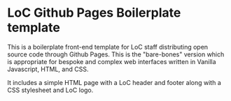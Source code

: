 # LoC Github Pages Boilerplate template

This is a boilerplate front-end template for LoC staff distributing open source code through Github Pages. This is the "bare-bones" version which is appropriate for bespoke and complex web interfaces written in Vanilla Javascript, HTML, and CSS.

It includes a simple HTML page with a LoC header and footer along with a CSS stylesheet and LoC logo.
